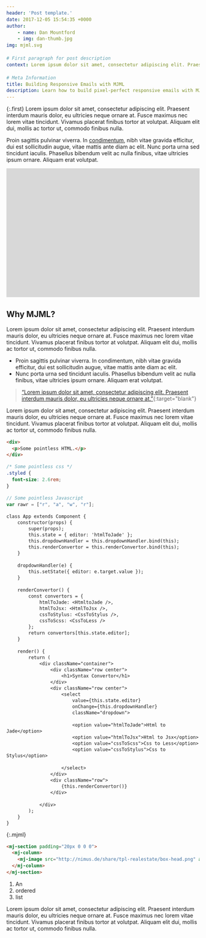 ```yaml
---
header: 'Post template.'
date: 2017-12-05 15:54:35 +0000
author:
    - name: Dan Mountford
    - img: dan-thumb.jpg
img: mjml.svg

# First paragraph for post description
context: Lorem ipsum dolor sit amet, consectetur adipiscing elit. Praesent interdum mauris dolor, eu ultricies neque ornare at. Fusce maximus nec lorem vitae tincidunt. Vivamus placerat finibus tortor at volutpat. Aliquam elit dui, mollis ac tortor ut, commodo finibus nulla.

# Meta Information
title: Building Responsive Emails with MJML
description: Learn how to build pixel-perfect responsive emails with MJML.
---
```


{:.first}
Lorem ipsum dolor sit amet, consectetur adipiscing elit. Praesent interdum mauris dolor, eu ultricies neque ornare at. Fusce maximus nec lorem vitae tincidunt. Vivamus placerat finibus tortor at volutpat. Aliquam elit dui, mollis ac tortor ut, commodo finibus nulla.

Proin sagittis pulvinar viverra. In [condimentum](/blog/tutorials/), nibh vitae gravida efficitur, dui est sollicitudin augue, vitae mattis ante diam ac elit. Nunc porta urna sed tincidunt iaculis. Phasellus bibendum velit ac nulla finibus, vitae ultricies ipsum ornare. Aliquam erat volutpat.

![Image alt text](/assets/img/blog/blog-test-image.jpg "Image title")

## Why MJML?

Lorem ipsum dolor sit amet, consectetur adipiscing elit. Praesent interdum mauris dolor, eu ultricies neque ornare at. Fusce maximus nec lorem vitae tincidunt. Vivamus placerat finibus tortor at volutpat. Aliquam elit dui, mollis ac tortor ut, commodo finibus nulla.

* Proin sagittis pulvinar viverra. In condimentum, nibh vitae gravida
  efficitur, dui est sollicitudin augue, vitae mattis ante diam ac elit.
* Nunc porta urna sed tincidunt iaculis. Phasellus bibendum velit ac
  nulla finibus, vitae ultricies ipsum ornare. Aliquam erat volutpat.

> [“Lorem ipsum dolor sit amet, consectetur adipiscing elit. Praesent interdum mauris dolor, eu ultricies neque ornare at.”](#){:target="blank"}

Lorem ipsum dolor sit amet, consectetur adipiscing elit. Praesent interdum mauris dolor, eu ultricies neque ornare at. Fusce maximus nec lorem vitae tincidunt. Vivamus placerat finibus tortor at volutpat. Aliquam elit dui, mollis ac tortor ut, commodo finibus nulla.

```html
<div>
  <p>Some pointless HTML.</p>
</div>
```

```css
/* Some pointless css */
.styled {
  font-size: 2.6rem;
}
```

```javascript
// Some pointless Javascript
var rawr = ["r", "a", "w", "r"];
```

```react
class App extends Component {
    constructor(props) {
        super(props);
        this.state = { editor: 'htmlToJade' };
        this.dropdownHandler = this.dropdownHandler.bind(this);
        this.renderConvertor = this.renderConvertor.bind(this);
    }

    dropdownHandler(e) {
        this.setState({ editor: e.target.value });
    }

    renderConvertor() {
        const convertors = {
            htmlToJade: <HtmltoJade />,
            htmlToJsx: <HtmlToJsx />,
            cssToStylus: <CssToStylus />,
            cssToScss: <CssToLess />
        };
        return convertors[this.state.editor];
    }

    render() {
        return (
            <div className="container">
                <div className="row center">
                    <h1>Syntax Convertor</h1>
                </div>
                <div className="row center">
                    <select
                        value={this.state.editor}
                        onChange={this.dropdownHandler}
                        className="dropdown">

                        <option value="htmlToJade">Html to Jade</option>
                        <option value="htmlToJsx">Html to Jsx</option>
                        <option value="cssToScss">Css to Less</option>
                        <option value="cssToStylus">Css to Stylus</option>

                    </select>
                </div>
                <div className="row">
                    {this.renderConvertor()}
                </div>

            </div>
        );
    }
}
```

{:.mjml}

```html
<mj-section padding="20px 0 0 0">
  <mj-column>
    <mj-image src="http://nimus.de/share/tpl-realestate/box-head.png" alt="" align="center" border="none" padding="0"></mj-image>
  </mj-column>
</mj-section>
```

1. An
2. ordered
3. list

Lorem ipsum dolor sit amet, consectetur adipiscing elit. Praesent interdum mauris dolor, eu ultricies neque ornare at. Fusce maximus nec lorem vitae tincidunt. Vivamus placerat finibus tortor at volutpat. Aliquam elit dui, mollis ac tortor ut, commodo finibus nulla.
